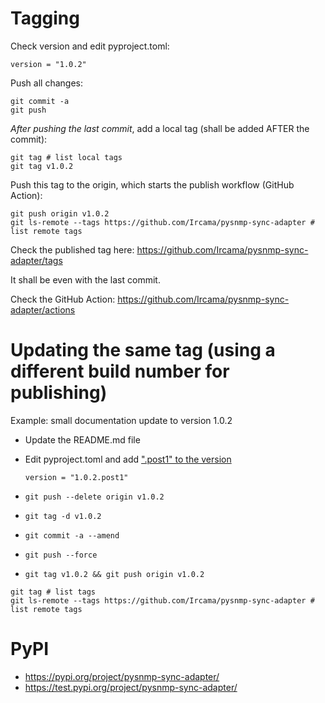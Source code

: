# Tagging

Check version and edit pyproject.toml:

  ```
  version = "1.0.2"
  ```

Push all changes:

```shell
git commit -a
git push
```

_After pushing the last commit_, add a local tag (shall be added AFTER the commit):

```shell
git tag # list local tags
git tag v1.0.2
```

Push this tag to the origin, which starts the publish workflow (GitHub Action):

```shell
git push origin v1.0.2
git ls-remote --tags https://github.com/Ircama/pysnmp-sync-adapter # list remote tags
```

Check the published tag here: https://github.com/Ircama/pysnmp-sync-adapter/tags

It shall be even with the last commit.

Check the GitHub Action: https://github.com/Ircama/pysnmp-sync-adapter/actions

# Updating the same tag (using a different build number for publishing)

Example: small documentation update to version 1.0.2

- Update the README.md file

- Edit pyproject.toml and add [".post1" to the version](https://packaging.python.org/en/latest/specifications/version-specifiers/)
  ```
  version = "1.0.2.post1"
  ```

- `git push --delete origin v1.0.2`
- `git tag -d v1.0.2`
- `git commit -a --amend`
- `git push --force`
- `git tag v1.0.2 && git push origin v1.0.2`

```shell
git tag # list tags
git ls-remote --tags https://github.com/Ircama/pysnmp-sync-adapter # list remote tags
```

# PyPI

- https://pypi.org/project/pysnmp-sync-adapter/
- https://test.pypi.org/project/pysnmp-sync-adapter/
